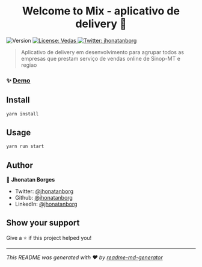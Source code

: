 <h1 align="center">Welcome to Mix - aplicativo de delivery 👋</h1>
<p>
  <img alt="Version" src="https://img.shields.io/badge/version-0.0.6-blue.svg?cacheSeconds=2592000" />
  <a href="#" target="_blank">
    <img alt="License: Vedas" src="https://img.shields.io/badge/License-Vedas-yellow.svg" />
  </a>
  <a href="https://twitter.com/jhonatanborg" target="_blank">
    <img alt="Twitter: jhonatanborg" src="https://img.shields.io/twitter/follow/jhonatanborg.svg?style=social" />
  </a>
</p>

> Aplicativo de delivery em desenvolvimento para agrupar todos as empresas que prestam serviço de vendas online de Sinop-MT e regiao

### ✨ [Demo](https://parceiros.mixentregas.com.br/)

## Install

```sh
yarn install
```

## Usage

```sh
yarn run start
```

## Author

👤 **Jhonatan Borges**

* Twitter: [@jhonatanborg](https://twitter.com/jhonatanborg)
* Github: [@jhonatanborg](https://github.com/jhonatanborg)
* LinkedIn: [@jhonatanborg](https://linkedin.com/in/jhonatanborg)

## Show your support

Give a ⭐️ if this project helped you!

***
_This README was generated with ❤️ by [readme-md-generator](https://github.com/kefranabg/readme-md-generator)_